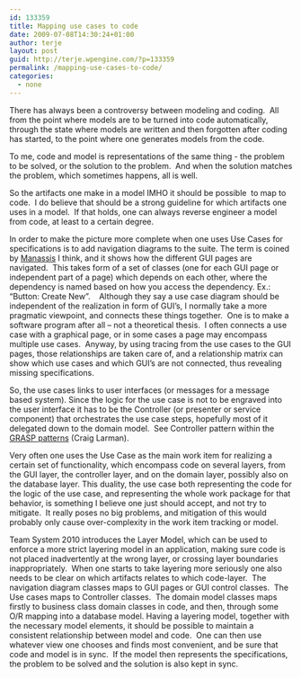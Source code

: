 ```yaml
---
id: 133359
title: Mapping use cases to code
date: 2009-07-08T14:30:24+01:00
author: terje
layout: post
guid: http://terje.wpengine.com/?p=133359
permalink: /mapping-use-cases-to-code/
categories:
  - none
---
```

<p>There has always been a controversy between modeling and coding.  All from the point where models are to be turned into code automatically, through the state where models are written and then forgotten after coding has started, to the point where one generates models from the code.</p>
<p>To me, code and model is representations of the same thing - the problem to be solved, or the solution to the problem.  And when the solution matches the problem, which sometimes happens, all is well.</p>
<p>So the artifacts one make in a model IMHO it should be possible  to map to code.  I do believe that should be a strong guideline for which artifacts one uses in a model.  If that holds, one can always reverse engineer a model from code, at least to a certain degree.</p>
<p>In order to make the picture more complete when one uses Use Cases for specifications is to add navigation diagrams to the suite. The term is coined by <a href="http://www.amazon.com/Practical-Software-Engineering-Addison-Wesley-Technology/dp/0321136195/ref=sr_1_1/181-4839365-5186464?ie=UTF8&amp;s=books&amp;qid=1247072819&amp;sr=1-1">Manassis</a> I think, and it shows how the different GUI pages are navigated.  This takes form of a set of classes (one for each GUI page or independent part of a page) which depends on each other, where the dependency is named based on how you access the dependency. Ex.:  “Button: Create New”.    Although they say a use case diagram should be independent of the realization in form of GUI’s, I normally take a more pragmatic viewpoint, and connects these things together.  One is to make a software program after all – not a theoretical thesis.  I often connects a use case with a graphical page, or in some cases a page may encompass multiple use cases.  Anyway, by using tracing from the use cases to the GUI pages, those relationships are taken care of, and a relationship matrix can show which use cases and which GUI’s are not connected, thus revealing missing specifications.</p>
<p>So, the use cases links to user interfaces (or messages for a message based system). Since the logic for the use case is not to be engraved into the user interface it has to be the Controller (or presenter or service component) that orchestrates the use case steps, hopefully most of it delegated down to the domain model.  See Controller pattern within the <a href="http://en.wikipedia.org/wiki/GRASP_(Object_Oriented_Design)">GRASP patterns</a> (Craig Larman).</p>
<p>Very often one uses the Use Case as the main work item for realizing a certain set of functionality, which encompass code on several layers, from the GUI layer, the controller layer, and on the domain layer, possibly also on the database layer. This duality, the use case both representing the code for the logic of the use case, and representing the whole work package for that behavior, is something I believe one just should accept, and not try to mitigate.  It really poses no big problems, and mitigation of this would probably only cause over-complexity in the work item tracking or model.  </p>
<p>Team System 2010 introduces the Layer Model, which can be used to enforce a more strict layering model in an application, making sure code is not placed inadvertently at the wrong layer, or crossing layer boundaries inappropriately.  When one starts to take layering more seriously one also needs to be clear on which artifacts relates to which code-layer.  The navigation diagram classes maps to GUI pages or GUI control classes.  The Use cases maps to Controller classes.  The domain model classes maps firstly to business class domain classes in code, and then, through some O/R mapping into a database model. Having a layering model, together with the necessary model elements, it should be possible to maintain a consistent relationship between model and code.  One can then use whatever view one chooses and finds most convenient, and be sure that code and model is in sync.  If the model then represents the specifications, the problem to be solved and the solution is also kept in sync.</p>